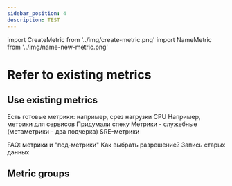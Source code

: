 ```yaml
---
sidebar_position: 4
description: TEST
---
```

import CreateMetric from '../img/create-metric.png'
import NameMetric from '../img/name-new-metric.png'

# Refer to existing metrics


## Use existing metrics


Есть готовые метрики: например, срез нагрузки CPU
Например, метрики для сервисов
Придумали спеку
Метрики - служебные (метаметрики - два подчерка)
SRE-метрики

FAQ: метрики и "под-метрики"
Как выбрать разрешение?
Запись старых данных


## Metric groups


